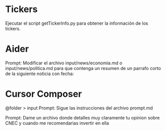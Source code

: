 # Tickers

Ejecutar el script getTickerInfo.py para obtener la información de los tickers.

# Aider

Prompt: Modificar el archivo input/news/economia.md o input/news/politica.md para que contenga un resumen de un parrafo corto de la siguiente noticia con fecha:

# Cursor Composer

@folder > input
Prompt: Sigue las instrucciones del archivo prompt.md

Prompt: Dame un archivo donde detalles muy claramente tu opinion sobre CNEC y cuando me recomendarias invertir en ella
